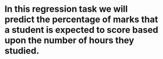 # In this regression task we will predict the percentage of marks that a student is expected to score based upon the number of hours they studied.
